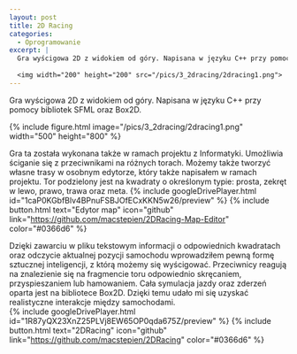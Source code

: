 ```yaml
---
layout: post
title: 2D Racing
categories:
  - Oprogramowanie
excerpt: |
  Gra wyścigowa 2D z widokiem od góry. Napisana w języku C++ przy pomocy bibliotek SFML oraz Box2D.
   
  <img width="200" height="200" src="/pics/3_2dracing/2dracing1.png">
---
```


Gra wyścigowa 2D z widokiem od góry. Napisana w języku C++ przy pomocy bibliotek SFML oraz Box2D.

{% include figure.html image="/pics/3_2dracing/2dracing1.png" width="500" height="800" %}

Gra ta została wykonana także w ramach projektu z Informatyki. Umożliwia ściganie się z przeciwnikami na różnych torach. Możemy także tworzyć własne trasy w osobnym edytorze, który także napisałem w ramach projektu. Tor podzielony jest na kwadraty o określonym typie: prosta, zekręt w lewo, prawo, trawa oraz meta.
{% include googleDrivePlayer.html id="1caP0KGbfBlv4BPnuFSBJOfECxKKN5w26/preview" %}
{% include button.html text="Edytor map" icon="github" link="https://github.com/macstepien/2DRacing-Map-Editor" color="#0366d6" %}

Dzięki zawarciu w pliku tekstowym informacji o odpowiednich kwadratach oraz odczycie aktualnej pozycji samochodu wprowadziłem pewną formę sztucznej inteligencji, z którą możemy się wyścigować. Przeciwnicy reagują na znalezienie się na fragmencie toru odpowiednio skręcaniem, przyspieszaniem lub hamowaniem. Cała symulacja jazdy oraz zderzeń oparta jest na bibliotece Box2D. Dzięki temu udało mi się uzyskać realistyczne interakcje między samochodami.  
{% include googleDrivePlayer.html id="1R87yQX23XnZ25PLVj8EW65OP0qda675Z/preview" %}
{% include button.html text="2DRacing" icon="github" link="https://github.com/macstepien/2DRacing" color="#0366d6" %}
